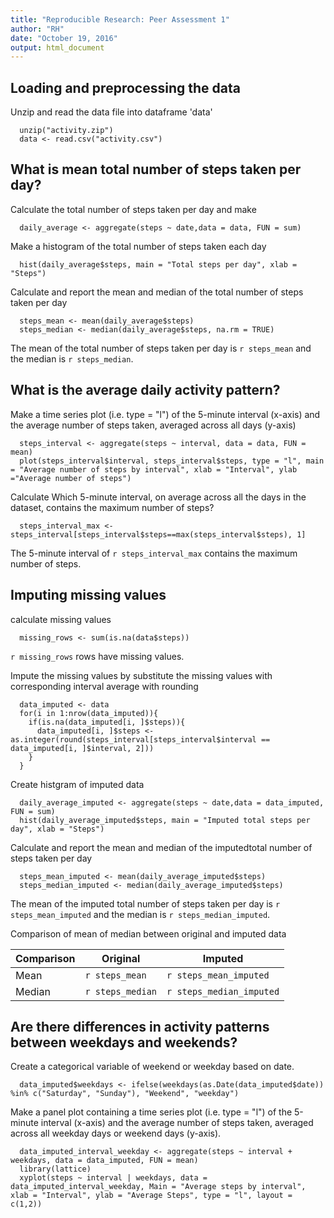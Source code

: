 ```yaml
---
title: "Reproducible Research: Peer Assessment 1"
author: "RH"
date: "October 19, 2016"
output: html_document
---
```


## Loading and preprocessing the data
Unzip and read the data file into dataframe 'data'
```{r}
  unzip("activity.zip")
  data <- read.csv("activity.csv")
```

## What is mean total number of steps taken per day?
Calculate the total number of steps taken per day and make 
```{r}
  daily_average <- aggregate(steps ~ date,data = data, FUN = sum)
```

Make a histogram of the total number of steps taken each day
```{r}
  hist(daily_average$steps, main = "Total steps per day", xlab = "Steps")
```

Calculate and report the mean and median of the total number of steps taken per day
```{r}
  steps_mean <- mean(daily_average$steps)
  steps_median <- median(daily_average$steps, na.rm = TRUE)
```

The mean of the total number of steps taken per day is `r steps_mean` and the median is `r steps_median`.

## What is the average daily activity pattern?
Make a time series plot (i.e. type = "l") of the 5-minute interval (x-axis) and the average number of steps taken, averaged across all days (y-axis)
```{r}
  steps_interval <- aggregate(steps ~ interval, data = data, FUN = mean)
  plot(steps_interval$interval, steps_interval$steps, type = "l", main = "Average number of steps by interval", xlab = "Interval", ylab ="Average number of steps")
```

Calculate Which 5-minute interval, on average across all the days in the dataset, contains the maximum number of steps?
```{r}
  steps_interval_max <- steps_interval[steps_interval$steps==max(steps_interval$steps), 1]
```

The 5-minute interval of `r steps_interval_max` contains the maximum number of steps.

## Imputing missing values
calculate missing values
```{r}
  missing_rows <- sum(is.na(data$steps))
```
`r missing_rows` rows have missing values.

Impute the missing values by substitute the missing values with corresponding interval average with rounding

```{r}
  data_imputed <- data
  for(i in 1:nrow(data_imputed)){
    if(is.na(data_imputed[i, ]$steps)){
      data_imputed[i, ]$steps <- as.integer(round(steps_interval[steps_interval$interval == data_imputed[i, ]$interval, 2]))
    }
  }
```

Create histgram of imputed data
```{r}
  daily_average_imputed <- aggregate(steps ~ date,data = data_imputed, FUN = sum)
  hist(daily_average_imputed$steps, main = "Imputed total steps per day", xlab = "Steps")
```

Calculate and report the mean and median of the imputedtotal number of steps taken per day
```{r}
  steps_mean_imputed <- mean(daily_average_imputed$steps)
  steps_median_imputed <- median(daily_average_imputed$steps)
```

The mean of the imputed total number of steps taken per day is `r steps_mean_imputed` and the median is `r steps_median_imputed`.

Comparison of mean of median between original and imputed data

Comparison | Original |Imputed
------ | ---------------- | ------------------------
Mean  | `r steps_mean` | `r steps_mean_imputed`
Median| `r steps_median` | `r steps_median_imputed`  

## Are there differences in activity patterns between weekdays and weekends?

Create a categorical variable of weekend or weekday based on date.
```{r}
  data_imputed$weekdays <- ifelse(weekdays(as.Date(data_imputed$date)) %in% c("Saturday", "Sunday"), "Weekend", "weekday")
```

Make a panel plot containing a time series plot (i.e. type = "l") of the 5-minute interval (x-axis) and the average number of steps taken, averaged across all weekday days or weekend days (y-axis).
```{r}
  data_imputed_interval_weekday <- aggregate(steps ~ interval + weekdays, data = data_imputed, FUN = mean)
  library(lattice)
  xyplot(steps ~ interval | weekdays, data = data_imputed_interval_weekday, Main = "Average steps by interval", xlab = "Interval", ylab = "Average Steps", type = "l", layout = c(1,2))

